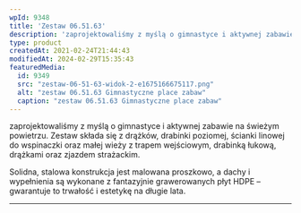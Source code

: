 ```yaml
---
wpId: 9348
title: 'Zestaw 06.51.63'
description: 'zaprojektowaliśmy z myślą o gimnastyce i aktywnej zabawie na świeżym powietrzu. Zestaw składa się z drążków, drabinki poziomej, ścianki linowej do wspinaczki oraz małej wieży z trapem wejściowym, drabinką łukową, drążkami oraz zjazdem strażackim. Solidna, stalowa konstrukcja jest malowana proszkowo, a dachy i wypełnienia są wykonane z fantazyjnie grawerowanych płyt HDPE – gwarantuje to trwałość ...'
type: product
createdAt: 2021-02-24T21:44:43
modifiedAt: 2024-02-29T15:35:43
featuredMedia:
  id: 9349
  src: "zestaw-06-51-63-widok-2-e1675166675117.png"
  alt: "zestaw 06.51.63 Gimnastyczne place zabaw"
  caption: "zestaw 06.51.63 Gimnastyczne place zabaw"
---
```



zaprojektowaliśmy z myślą o gimnastyce i aktywnej zabawie na świeżym powietrzu. Zestaw składa się z drążków, drabinki poziomej, ścianki linowej do wspinaczki oraz małej wieży z trapem wejściowym, drabinką łukową, drążkami oraz zjazdem strażackim.

Solidna, stalowa konstrukcja jest malowana proszkowo, a dachy i wypełnienia są wykonane z fantazyjnie grawerowanych płyt HDPE – gwarantuje to trwałość i estetykę na długie lata.

* * *